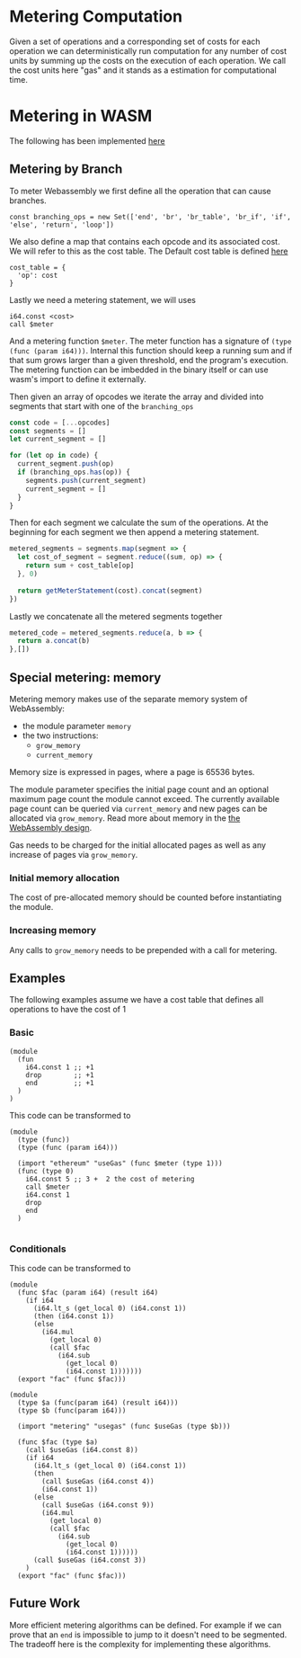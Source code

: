 # Metering Computation

Given a set of operations and a corresponding set of costs for each operation we can deterministically run computation for any number of cost units by summing up the costs on the execution of each operation. We call the cost units here "gas" and it stands as a estimation for computational time. 

# Metering in WASM

The following has been implemented [here](https://github.com/ewasm/wasm-metering)

## Metering by Branch
To meter Webassembly we first define all the operation that can cause branches. 

`const branching_ops = new Set(['end', 'br', 'br_table', 'br_if', 'if', 'else', 'return', 'loop'])`

We also define a map that contains each opcode and its associated cost. We will refer to this as the cost table. The Default cost table is defined [here](https://github.com/ewasm/design/blob/master/determining_wasm_gas_costs.md)

```
cost_table = {
  'op': cost
}
```

Lastly we need a metering statement, we will uses
```
i64.const <cost>
call $meter
```

And a metering function `$meter`. The meter function has a signature of `(type (func (param i64)))`. Internal this function should keep a running sum and if that sum grows larger than a given threshold, end the program's execution. The metering function can be imbedded in the binary itself or can use wasm's import to define it externally. 

Then given an array of opcodes we iterate the array and divided into segments that start with one of the `branching_ops`

```javascript
const code = [...opcodes]
const segments = []
let current_segment = []

for (let op in code) {
  current_segment.push(op)
  if (branching_ops.has(op)) {
    segments.push(current_segment)
    current_segment = []
  }
}
```

Then for each segment we calculate the sum of the operations. At the beginning for each segment we then append a metering statement. 

```javascript
metered_segments = segments.map(segment => {
  let cost_of_segment = segment.reduce((sum, op) => {
    return sum + cost_table[op]
  }, 0)
  
  return getMeterStatement(cost).concat(segment)
})
```

Lastly we concatenate all the metered segments together
```javascript
metered_code = metered_segments.reduce(a, b => {
  return a.concat(b)
},[])
```

## Special metering: memory

Metering memory makes use of the separate memory system of WebAssembly:
- the module parameter `memory`
- the two instructions:
  - `grow_memory`
  - `current_memory`

Memory size is expressed in pages, where a page is 65536 bytes.

The module parameter specifies the initial page count and an optional maximum page count the module cannot exceed. The currently available page count can be queried via `current_memory` and new pages can be allocated via `grow_memory`. Read more about memory in the [the WebAssembly design](https://github.com/WebAssembly/design/blob/master/Modules.md#linear-memory-section).

Gas needs to be charged for the initial allocated pages as well as any increase of pages via `grow_memory`.

### Initial memory allocation

The cost of pre-allocated memory should be counted before instantiating the module.

### Increasing memory

Any calls to `grow_memory` needs to be prepended with a call for metering.

## Examples

The following examples assume we have a cost table that defines all operations to have the cost of 1

### Basic
```
(module
  (fun
    i64.const 1 ;; +1
    drop        ;; +1
    end         ;; +1
  )
)
```
This code can be transformed to
```
(module
  (type (func))
  (type (func (param i64)))
  
  (import "ethereum" "useGas" (func $meter (type 1)))
  (func (type 0)
   	i64.const 5 ;; 3 +  2 the cost of metering  
	call $meter
    i64.const 1 
    drop       
    end       
  )
    
```
### Conditionals

This code can be transformed to
```
(module
  (func $fac (param i64) (result i64)
    (if i64
      (i64.lt_s (get_local 0) (i64.const 1))
      (then (i64.const 1))
      (else
        (i64.mul
          (get_local 0)
          (call $fac
            (i64.sub
              (get_local 0)
              (i64.const 1)))))))
  (export "fac" (func $fac)))
```

```
(module
  (type $a (func(param i64) (result i64)))
  (type $b (func(param i64)))

  (import "metering" "usegas" (func $useGas (type $b)))

  (func $fac (type $a)
    (call $useGas (i64.const 8))
    (if i64
      (i64.lt_s (get_local 0) (i64.const 1))
      (then
        (call $useGas (i64.const 4))
        (i64.const 1))
      (else
        (call $useGas (i64.const 9))
        (i64.mul
          (get_local 0)
          (call $fac
            (i64.sub
              (get_local 0)
              (i64.const 1))))))
      (call $useGas (i64.const 3))
    )
  (export "fac" (func $fac)))
```

## Future Work

More efficient metering algorithms can be defined. For example if we can prove that an `end` is impossible to jump to it doesn't need to be segmented. The tradeoff here is the complexity for implementing these algorithms.
